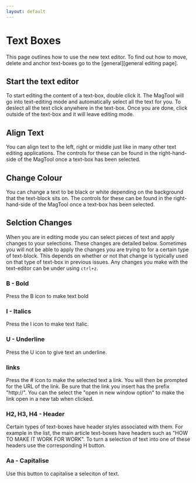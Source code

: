 ```yaml
---
layout: default
---
```


# Text Boxes
<!-- [[TOC]] -->
This page outlines how to use the new text editor. To find out how to move, delete and anchor text-boxes go to the [general][general editing page].

## Start the text editor

To start editing the content of a text-box, double click it. The MagTool will go into text-editing mode and automatically select all the text for you. To deslect all the text click anywhere in the text-box. Once you are done, click outside of the text-box and it will leave editing mode.

## Align Text

You can align text to the left, right or middle just like in many other text editing applications. The controls for these can be found in the right-hand-side of the MagTool once a text-box has been selected.

## Change Colour

You can change a text to be black or white depending on the background that the text-block sits on. The controls for these can be found in the right-hand-side of the MagTool once a text-box has been selected.

## Selction Changes

When you are in editing mode you can select pieces of text and apply changes to your selections. These changes are detailed below. Sometimes you will not be able to apply the changes you are trying to for a certain type of text-block. This depends on whether or not that change is typically used on that type of text-box in previous issues. Any changes you make with the text-editor can be under using `ctrl+z`.

### B - Bold

Press the B icon to make text bold

### I - Italics

Press the I icon to make text Italic.

### U - Underline

Press the U icon to give text an underline.

### links

Press the # icon to make the selected text a link. You will then be prompted for the URL of the link. Be sure that the link you insert has the prefix "http://". You can the select the "open in new window option" to make the link open in a new tab when clicked.

### H2, H3, H4 - Header

Certain types of text-boxes have header styles associated with them. For example in the list, the main article text-boxes have headers such as "HOW TO MAKE IT WORK FOR WORK". To turn a selection of text into one of these headers use the corresponding H button.

### Aa - Capitalise

Use this button to capitalise a seleciton of text.

[general]: http://napwebproductioneditteam.github.io/MagTool2/docs/user/general-editing/